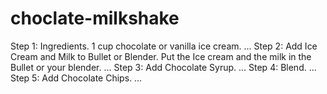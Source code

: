 # choclate-milkshake

Step 1: Ingredients. 1 cup chocolate or vanilla ice cream. ...
Step 2: Add Ice Cream and Milk to Bullet or Blender. Put the Ice cream and the milk in the Bullet or your blender. ...
Step 3: Add Chocolate Syrup. ...
Step 4: Blend. ...
Step 5: Add Chocolate Chips. ...
